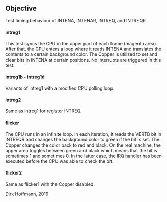 ## Objective

Test timing behaviour of INTENA, INTENAR, INTREQ, and INTREQR

#### intreg1

This test syncs the CPU in the upper part of each frame (magenta area). After that, the CPU enters a loop where it reads INTENA and translates the contents to a certain background color. The Copper is utilized to set and clear bits in INTENA at certain positions. No interrupts are triggered in this test.

#### intreg1b - intreg1d

Variants of intreg1 with a modified CPU polling loop.

#### intreg2

Same as intreg1 for register INTREQ.

#### flicker

The CPU runs in an infinite loop. In each iteration, it reads the VERTB bit in INTREQR and changes the background color to green if the bit is set. The Copper changes the color back to red and black. On the real machine, the upper area toggles between green and black which means that the bit is sometimes 1 and sometimes 0. In the latter case, the IRQ handler has been executed before the CPU was able to check the bit. 

#### flicker2

Same as flicker1 with the Copper disabled.


Dirk Hoffmann, 2019
